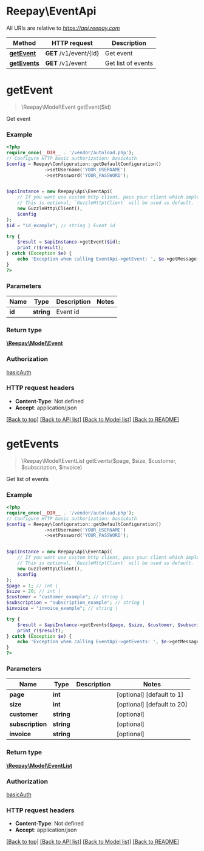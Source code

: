 # Reepay\EventApi

All URIs are relative to *https://api.reepay.com*

Method | HTTP request | Description
------------- | ------------- | -------------
[**getEvent**](EventApi.md#getevent) | **GET** /v1/event/{id} | Get event
[**getEvents**](EventApi.md#getevents) | **GET** /v1/event | Get list of events

# **getEvent**
> \Reepay\Model\Event getEvent($id)

Get event

### Example
```php
<?php
require_once(__DIR__ . '/vendor/autoload.php');
// Configure HTTP basic authorization: basicAuth
$config = Reepay\Configuration::getDefaultConfiguration()
              ->setUsername('YOUR_USERNAME')
              ->setPassword('YOUR_PASSWORD');


$apiInstance = new Reepay\Api\EventApi(
    // If you want use custom http client, pass your client which implements `GuzzleHttp\ClientInterface`.
    // This is optional, `GuzzleHttp\Client` will be used as default.
    new GuzzleHttp\Client(),
    $config
);
$id = "id_example"; // string | Event id

try {
    $result = $apiInstance->getEvent($id);
    print_r($result);
} catch (Exception $e) {
    echo 'Exception when calling EventApi->getEvent: ', $e->getMessage(), PHP_EOL;
}
?>
```

### Parameters

Name | Type | Description  | Notes
------------- | ------------- | ------------- | -------------
 **id** | **string**| Event id |

### Return type

[**\Reepay\Model\Event**](../Model/Event.md)

### Authorization

[basicAuth](../../README.md#basicAuth)

### HTTP request headers

 - **Content-Type**: Not defined
 - **Accept**: application/json

[[Back to top]](#) [[Back to API list]](../../README.md#documentation-for-api-endpoints) [[Back to Model list]](../../README.md#documentation-for-models) [[Back to README]](../../README.md)

# **getEvents**
> \Reepay\Model\EventList getEvents($page, $size, $customer, $subscription, $invoice)

Get list of events

### Example
```php
<?php
require_once(__DIR__ . '/vendor/autoload.php');
// Configure HTTP basic authorization: basicAuth
$config = Reepay\Configuration::getDefaultConfiguration()
              ->setUsername('YOUR_USERNAME')
              ->setPassword('YOUR_PASSWORD');


$apiInstance = new Reepay\Api\EventApi(
    // If you want use custom http client, pass your client which implements `GuzzleHttp\ClientInterface`.
    // This is optional, `GuzzleHttp\Client` will be used as default.
    new GuzzleHttp\Client(),
    $config
);
$page = 1; // int | 
$size = 20; // int | 
$customer = "customer_example"; // string | 
$subscription = "subscription_example"; // string | 
$invoice = "invoice_example"; // string | 

try {
    $result = $apiInstance->getEvents($page, $size, $customer, $subscription, $invoice);
    print_r($result);
} catch (Exception $e) {
    echo 'Exception when calling EventApi->getEvents: ', $e->getMessage(), PHP_EOL;
}
?>
```

### Parameters

Name | Type | Description  | Notes
------------- | ------------- | ------------- | -------------
 **page** | **int**|  | [optional] [default to 1]
 **size** | **int**|  | [optional] [default to 20]
 **customer** | **string**|  | [optional]
 **subscription** | **string**|  | [optional]
 **invoice** | **string**|  | [optional]

### Return type

[**\Reepay\Model\EventList**](../Model/EventList.md)

### Authorization

[basicAuth](../../README.md#basicAuth)

### HTTP request headers

 - **Content-Type**: Not defined
 - **Accept**: application/json

[[Back to top]](#) [[Back to API list]](../../README.md#documentation-for-api-endpoints) [[Back to Model list]](../../README.md#documentation-for-models) [[Back to README]](../../README.md)

